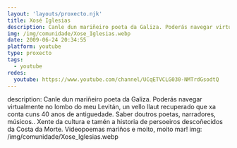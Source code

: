 ```yaml
---
layout: 'layouts/proxecto.njk'
title: Xosé Iglesias
description: Canle dun mariñeiro poeta da Galiza. Poderás navegar virtualmente no lombo do meu Levitán, un vello llaut recuperado que xa conta cuns 40 anos de antiguedade. Saber doutros poetas, narradores, músicos.. Xente da cultura e tamén a historia de persoeiros descoñecidos da Costa da Morte. Videopoemas mariños e moito, moito mar!
img: /img/comunidade/Xose_Iglesias.webp
date: 2009-06-24 20:34:55
platform: youtube
type: proxecto
tags:
  - youtube
redes:
  youtube: https://www.youtube.com/channel/UCqETVCLG030-NMTrdGsodtQ
---
```

description: Canle dun mariñeiro poeta da Galiza. Poderás navegar virtualmente no lombo do meu Levitán, un vello llaut recuperado que xa conta cuns 40 anos de antiguedade. Saber doutros poetas, narradores, músicos.. Xente da cultura e tamén a historia de persoeiros descoñecidos da Costa da Morte. Videopoemas mariños e moito, moito mar!
img: /img/comunidade/Xose_Iglesias.webp
